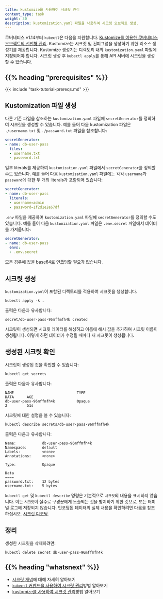 ```yaml
---
title: kustomize를 사용하여 시크릿 관리
content_type: task
weight: 30
description: kustomization.yaml 파일을 사용하여 시크릿 오브젝트 생성.
---
```


<!-- overview -->

쿠버네티스 v1.14부터 `kubectl`은 다음을 지원합니다.
[Kustomize를 이용한 쿠버네티스 오브젝트의 선언형 관리](/ko/docs/tasks/manage-kubernetes-objects/kustomization/).
Kustomize는 시크릿 및 컨피그맵을 생성하기 위한 리소스 생성기를 제공합니다.
Kustomize 생성기는 디렉토리 내의 `kustomization.yaml` 파일에 지정되어야 합니다.
시크릿 생성 후 `kubectl apply`를 통해 API
서버에 시크릿을 생성할 수 있습니다.

## {{% heading "prerequisites" %}}

{{< include "task-tutorial-prereqs.md" >}}

<!-- steps -->

## Kustomization 파일 생성

다른 기존 파일을 참조하는 `kustomization.yaml` 파일에
`secretGenerator`를 정의하여 시크릿을 생성할 수 있습니다.
예를 들어 다음 kustomization 파일은
`./username.txt` 및 `./password.txt` 파일을 참조합니다:

```yaml
secretGenerator:
- name: db-user-pass
  files:
  - username.txt
  - password.txt
```

일부 literals를 제공하여 `kustomization.yaml` 파일에서 `secretGenerator`를
정의할 수도 있습니다.
예를 들어 다음 `kustomization.yaml` 파일에는
각각 `username`과 `password`에 대한 두 개의 literals가 포함되어 있습니다:

```yaml
secretGenerator:
- name: db-user-pass
  literals:
  - username=admin
  - password=1f2d1e2e67df
```

`.env` 파일을 제공하여
`kustomization.yaml` 파일에 `secretGenerator`를 정의할 수도 있습니다.
예를 들어 다음 `kustomization.yaml` 파일은
`.env.secret` 파일에서 데이터를 가져옵니다:

```yaml
secretGenerator:
- name: db-user-pass
  envs:
  - .env.secret
```

모든 경우에 값을 base64로 인코딩할 필요가 없습니다.

## 시크릿 생성

`kustomization.yaml`이 포함된 디렉토리를 적용하여 시크릿을 생성합니다.

```shell
kubectl apply -k .
```

출력은 다음과 유사합니다:

```
secret/db-user-pass-96mffmfh4k created
```

시크릿이 생성되면 시크릿 데이터를 해싱하고
이름에 해시 값을 추가하여 시크릿 이름이 생성됩니다. 이렇게 하면
데이터가 수정될 때마다 새 시크릿이 생성됩니다.

## 생성된 시크릿 확인

시크릿이 생성된 것을 확인할 수 있습니다:

```shell
kubectl get secrets
```

출력은 다음과 유사합니다:

```
NAME                             TYPE                                  DATA      AGE
db-user-pass-96mffmfh4k          Opaque                                2         51s
```

시크릿에 대한 설명을 볼 수 있습니다:

```shell
kubectl describe secrets/db-user-pass-96mffmfh4k
```

출력은 다음과 유사합니다:

```
Name:            db-user-pass-96mffmfh4k
Namespace:       default
Labels:          <none>
Annotations:     <none>

Type:            Opaque

Data
====
password.txt:    12 bytes
username.txt:    5 bytes
```

`kubectl get` 및 `kubectl describe` 명령은 기본적으로 `시크릿`의 내용을 표시하지 않습니다.
이는 `시크릿`이 실수로 구경꾼에게 노출되는 것을 방지하기 위한 것으로,
또는 터미널 로그에 저장되지 않습니다.
인코딩된 데이터의 실제 내용을 확인하려면 다음을 참조하십시오.
[시크릿 디코딩](/ko/docs/tasks/configmap-secret/managing-secret-using-kubectl/#decoding-secret).

## 정리

생성한 시크릿을 삭제하려면:

```shell
kubectl delete secret db-user-pass-96mffmfh4k
```

<!-- Optional section; add links to information related to this topic. -->
## {{% heading "whatsnext" %}}

- [시크릿 개념](/ko/docs/concepts/configuration/secret/)에 대해 자세히 알아보기
- [`kubectl` 커멘드을 사용하여 시크릿 관리](/ko/docs/tasks/configmap-secret/managing-secret-using-kubectl/)방법 알아보기
- [kustomize를 사용하여 시크릿 관리](/ko/docs/tasks/configmap-secret/managing-secret-using-kustomize/)방법 알아보기

